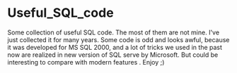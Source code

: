 # Useful_SQL_code
Some collection of useful SQL code.
The most of them are not mine.
I've just collected it for many years.
Some code is odd and looks awful, because it was developed for MS SQL 2000, and a lot of tricks we used in the past now are realized in new version of SQL serve by Microsoft.
But could be interesting to compare with modern features .
Enjoy ;)   
